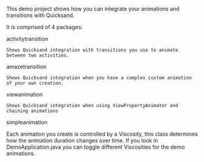 This demo project shows how you can integrate your animations and transitions with Quicksand.

It is comprised of 4 packages:

activitytransition

    Shows Quicksand integration with transitions you use to animate between two activities.

amazetransition

    Shows Quicksand integration when you have a complex custom animation of your own creation.

viewanimation

    Shows Quicksand integration when using ViewPropertyAnimator and chaining animations

simpleanimation


Each animation you create is controlled by a Viscosity, this class determines how the animation duration changes over time.
If you look in DemoApplication.java you can toggle different Viscosities for the demo animations.

